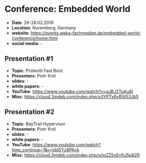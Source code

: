 # Conference: Embedded World

* **Date**: 26-28.02.2019
* **Location**: Nuremberg, Germany
* **website**: https://events.weka-fachmedien.de/embedded-world-conference/home.html
* **social media**: -

## Presentation #1

* **Topic**: Protectli Fast Boot
* **Presenters**: Piotr Król
* **slides**: -
* **white papers**: -
* **YouTube**: https://www.youtube.com/watch?v=qJBJ2TpAu8I
* **Misc**: https://cloud.3mdeb.com/index.php/s/tYPTx8yRSt53Jb5

## Presentation #2

* **Topic**: BayTrail Hypervisor
* **Presenters**: Piotr Król
* **slides**: -
* **white papers**: -
* **YouTube**: https://www.youtube.com/watch?time_continue=1&v=lddSYz8PAck
* **Misc**: https://cloud.3mdeb.com/index.php/s/mZZ5gEnfjJ5p82R
